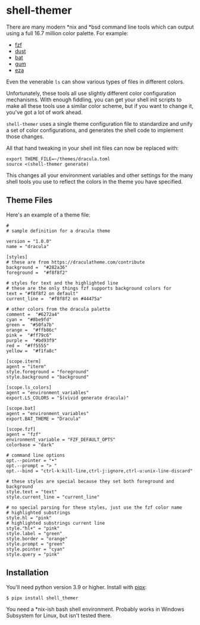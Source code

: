 # shell-themer

There are many modern *nix and *bsd command line tools which can output
using a full 16.7 million color palette. For example:

* [fzf](https://github.com/junegunn/fzf)
* [dust](https://github.com/bootandy/dust)
* [bat](https://github.com/sharkdp/bat)
* [gum](https://github.com/charmbracelet/gum)
* [eza](https://eza.rocks/)

Even the venerable `ls` can show various types of files in different colors.

Unfortunately, these tools all use slightly different color configuration mechanisms.
With enough fiddling, you can get your shell init scripts to make all these tools
use a similar color scheme, but if you want to change it, you've got a lot of work
ahead.

`shell-themer` uses a single theme configuration file to standardize and unify
a set of color configurations, and generates the shell code to implement those
changes.

All that hand tweaking in your shell init files can now be replaced with:
```
export THEME_FILE=~/themes/dracula.toml
source <(shell-themer generate)
```

This changes all your environment variables and other settings for the many
shell tools you use to reflect the colors in the theme you have specified.

## Theme Files

Here's an example of a theme file:
```
#
# sample definition for a dracula theme

version = "1.0.0"
name = "dracula"

[styles]
# these are from https://draculatheme.com/contribute
background =  "#282a36"
foreground =  "#f8f8f2"

# styles for text and the highlighted line
# these are the only things fzf supports background colors for
text = "#f8f8f2 on default"
current_line =  "#f8f8f2 on #44475a"

# other colors from the dracula palette
comment =  "#6272a4"
cyan =  "#8be9fd"
green =  "#50fa7b"
orange =  "#ffb86c"
pink =  "#ff79c6"
purple =  "#bd93f9"
red =  "#ff5555"
yellow =  "#f1fa8c"

[scope.iterm]
agent = "iterm"
style.foreground = "foreground"
style.background = "background"

[scope.ls_colors]
agent = "environment_variables"
export.LS_COLORS = "$(vivid generate dracula)"

[scope.bat]
agent = "environment_variables"
export.BAT_THEME = "Dracula"

[scope.fzf]
agent = "fzf"
environment_variable = "FZF_DEFAULT_OPTS"
colorbase = "dark"

# command line options
opt.--pointer = "•"
opt.--prompt = "> "
opt.--bind = "ctrl-k:kill-line,ctrl-j:ignore,ctrl-u:unix-line-discard"

# these styles are special because they set both foreground and background
style.text = "text"
style.current_line = "current_line"

# no special parsing for these styles, just use the fzf color name
# highlighted substrings
style.hl = "pink"
# highlighted substrings current line
style."hl+" = "pink"
style.label = "green"
style.border = "orange"
style.prompt = "green"
style.pointer = "cyan"
style.query = "pink"
```

## Installation

You'll need python version 3.9 or higher. Install with [pipx](https://pipx.pypa.io/stable/):
```
$ pipx install shell_themer
```

You need a *nix-ish bash shell environment. Probably works in Windows Subsystem
for Linux, but isn't tested there.
